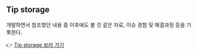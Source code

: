 ## Tip storage

개발하면서 참조했던 내용 중 이후에도 볼 것 같은 자료, 이슈 경험 및 해결과정 등을 기록한다.

👉 [Tip storage 보러 가기](https://github.com/im-yeobi/Tip-storage/issues)

